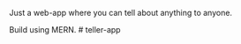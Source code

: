 Just a web-app where you can tell about anything to anyone.

Build using MERN.
#   t e l l e r - a p p  
 